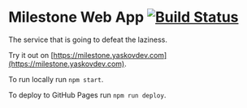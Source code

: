 # Milestone Web App [![Build Status](https://travis-ci.com/milestone/milestone-web-app.svg?branch=master)](https://travis-ci.com/milestone/milestone-web-app)

The service that is going to defeat the laziness.

Try it out on [https://milestone.yaskovdev.com](https://milestone.yaskovdev.com).

To run locally run `npm start`.

To deploy to GitHub Pages run `npm run deploy`.
